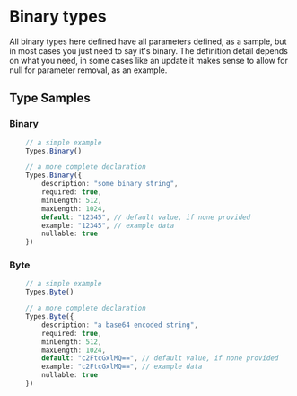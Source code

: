 # Binary types

All binary types here defined have all parameters defined, as a sample, but in most cases you just need to say it's binary. The definition detail depends on what you need, in some cases like an update it makes sense to allow for null for parameter removal, as an example.

## Type Samples

### Binary

```ts
    // a simple example
    Types.Binary()

    // a more complete declaration
    Types.Binary({
        description: "some binary string",
        required: true,
        minLength: 512,
        maxLength: 1024,
        default: "12345", // default value, if none provided
        example: "12345", // example data
        nullable: true
    })
```

### Byte

```ts
    // a simple example
    Types.Byte()

    // a more complete declaration
    Types.Byte({
        description: "a base64 encoded string",
        required: true,
        minLength: 512,
        maxLength: 1024,
        default: "c2FtcGxlMQ==", // default value, if none provided
        example: "c2FtcGxlMQ==", // example data
        nullable: true
    })
```
